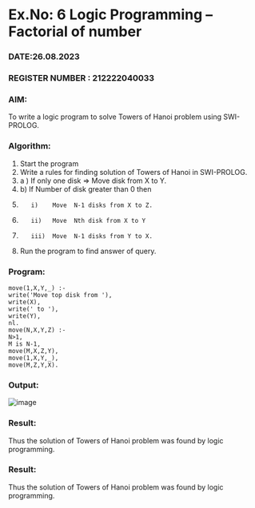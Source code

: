 # Ex.No: 6   Logic Programming – Factorial of number                                            

### DATE:26.08.2023
### REGISTER NUMBER : 212222040033
### AIM: 
To  write  a logic program  to solve Towers of Hanoi problem  using SWI-PROLOG. 
### Algorithm:
1. Start the program
2.  Write a rules for finding solution of Towers of Hanoi in SWI-PROLOG.
3.  a )	If only one disk  => Move disk from X to Y.
4.  b)	If Number of disk greater than 0 then
5.        i)	Move  N-1 disks from X to Z.
6.        ii)	Move  Nth disk from X to Y
7.        iii)	Move  N-1 disks from Y to X.
8. Run the program  to find answer of  query.

### Program:
```
move(1,X,Y,_) :-
write('Move top disk from '),
write(X),
write(' to '),
write(Y),
nl.
move(N,X,Y,Z) :-
N>1,
M is N-1,
move(M,X,Z,Y),
move(1,X,Y,_),
move(M,Z,Y,X).
```


### Output:

![image](https://github.com/kaushik2022/AI_Lab_2023-24/assets/129837020/2cb66de2-61bd-4e95-b409-d198e13a24b2)




### Result:
Thus the solution of Towers of Hanoi problem was found by logic programming.


### Result:
Thus the solution of Towers of Hanoi problem was found by logic programming.
